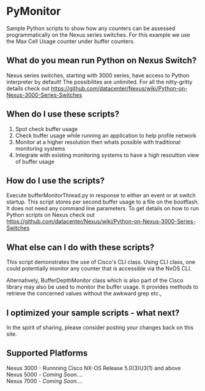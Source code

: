 PyMonitor
=========

Sample Python scripts to show how any counters can be assessed programmatically on the Nexus series switches.  For this example we use the Max Cell Usage counter under buffer counters.  

What do you mean run Python on Nexus Switch?
--------------------------------------------
Nexus series switches, starting with 3000 series, have access to Python interpreter by default!  The possibilites are unlimited.  For all the nitty-gritty details check out https://github.com/datacenter/Nexus/wiki/Python-on-Nexus-3000-Series-Switches

When do I use these scripts?
----------------------------

1.  Spot check buffer usage
2.  Check buffer usage while running an application to help profile network
3.  Monitor at a higher resolution then whats possible with traditional monitoring systems
4.  Integrate with existing monitoring systems to have a high resoultion view of buffer usage

How do I use the scripts?
----------------------------

Execute bufferMonitorThread.py in response to either an event or at switch startup.  This script stores per second buffer usage to a file on the bootflash.  It does not need any command line parameters.  To get details on how to run Python scripts on Nexus check out https://github.com/datacenter/Nexus/wiki/Python-on-Nexus-3000-Series-Switches 

What else can I do with these scripts?
--------------------------------------

This script demonstrates the use of Cisco's CLI class.  Using CLI class, one could potentially monitor any counter that is accessible via the NxOS CLI.  

Alternatively, BufferDepthMonitor class which is also part of the Cisco library may also be used to monitor the buffer usage.  It provides methods to retrieve the concerned values without the awkward grep etc.,

I optimized your sample scripts - what next?
--------------------------------------------
In the spirit of sharing, please consider posting your changes back on this site.

Supported Platforms
-------------------
Nexus 3000 - Runnning Cisco NX-OS Release 5.0(3)U3(1) and above
<br>Nexus 5000 - <i>Coming Soon....</i>
<br>Nexus 7000 - <i>Coming Soon....</i>